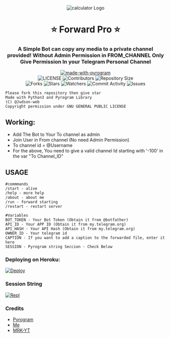 <p align="center">
  <img src="https://i.ibb.co/NxLgyq9/photo-2021-10-30-14-25-14-removebg-preview.png" alt="calculator Logo">
</p>
<h1 align= center><b>⭐️ Forward Pro ⭐️</b></h1>
<h3 align = center> A Simple Bot can copy any media to a private channel provided!
Without Admin Permission in FROM_CHANNEL
Only Give Permission In your Telegram Personal Channel </h3>

<p align="center">
<a href="https://python.org"><img src="http://forthebadge.com/images/badges/made-with-python.svg" alt="made-with-pyrogram"></a>
<br>
    <img src="https://img.shields.io/github/license/Judson-web/Frwdit-V2-1?style=for-the-badge" alt="LICENSE">
    <img src="https://img.shields.io/github/contributors/Judson-web/Frwdit-V2-1?style=for-the-badge" alt="Contributors">
    <img src="https://img.shields.io/github/repo-size/Judson-web/Frwdit-V2-1?style=for-the-badge" alt="Repository Size"> <br>
    <img src="https://img.shields.io/github/forks/Judson-web/Frwdit-V2-1?style=for-the-badge" alt="Forks">
    <img src="https://img.shields.io/github/stars/Judson-web/Frwdit-V2-1?style=for-the-badge" alt="Stars">
    <img src="https://img.shields.io/github/watchers/Judson-web/Frwdit-V2-1?style=for-the-badge" alt="Watchers">
    <img src="https://img.shields.io/github/commit-activity/w/Judson-web/Frwdit-V2-1?style=for-the-badge" alt="Commit Activity">
    <img src="https://img.shields.io/github/issues/Judson-web/Frwdit-V2-1?style=for-the-badge" alt="Issues">
</p>


```
Please fork this repository then give star
Made with Python3 and Pyrogram Library
(C) @Judson-web
Copyright permission under GNU GENERAL PUBLIC LICENSE
```

## Working:
- Add The Bot to Your To channel as admin
- Join User in From channel (No need Admin Permission)
- To channel id = @Username
- For the above, You need to give a valid channel Id starting with '-100' in the var "To Channel_ID"

## USAGE
```
#commmands
/start - alive
/help - more help
/about - about me
/run - forward starting
/restart - restart server

#Variables
BOT_TOKEN - Your Bot Token (Obtain it from @botfather)
API_ID - Your APP ID (Obtain it from my.telegram.org)
API_HASH - Your API Hash (Obtain it from my.telegram.org)
OWNER_ID - Your telegram id
CAPTION - If you want to add a caption to the forwarded file, enter it here
SESSION - Pyrogram string Seccion - Check Below
```

### Deploying on Heroku:

[![Deploy](https://www.herokucdn.com/deploy/button.svg)](https://heroku.com/deploy?template=https://github.com/Judson-web/Frwdit-V2-1)

### Session String

[![Repl](https://repl.it/badge/github/spandey112/SensibleUserbot)](https://replit.com/@JijinR/PyroSessionString?v=1)

### Credits

* [Pyrogram](https://github.com/pyrogram/pyrogram)
* [Me](https://github.com/Judson-web)
* [MRK-YT](https://github.com/MRK-YT)
